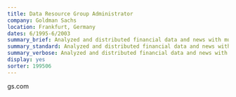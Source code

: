 ```yaml
---
title: Data Resource Group Administrator
company: Goldman Sachs
location: Frankfurt, Germany
dates: 6/1995-6/2003
summary_brief: Analyzed and distributed financial data and news with multiple products; led and coordinated 10 member presentation team.
summary_standard: Analyzed and distributed financial data and news with multiple products; acted as web master for Information Services Group intranet; managed content library with multiple sources; led and coordinated 10 member presentation team; built applications with MS Office.
summary_verbose: Analyzed and distributed financial data and news with multiple products; acted as eb master for Information Services Group intranet; managed content library with multiple sources; led and coordinated 10 member presentation team; designed and built presentations with MS PowerPoint for internal and external clients; designed and built time sheet application in MS Excel; designed and built conference communications databases in MS Access.
display: yes
sorter: 199506
---
```

gs.com
